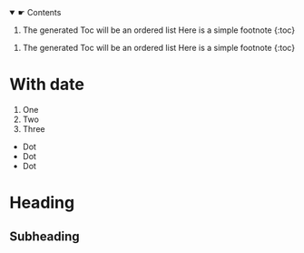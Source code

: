 <nav>
<details open>
<summary>☛ Contents</summary>

1. The generated Toc will be an ordered list Here is a simple footnote
{:toc}
	
</details>
</nav>


1. The generated Toc will be an ordered list Here is a simple footnote
{:toc}
  
# With date

1. One
2. Two
3. Three

* Dot
* Dot
* Dot

# Heading


## Subheading

